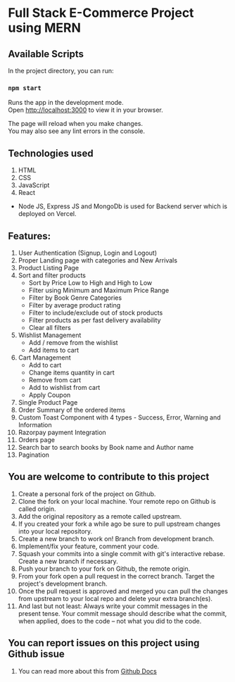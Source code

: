 # Full Stack E-Commerce Project using MERN

## Available Scripts

In the project directory, you can run:

### `npm start`

Runs the app in the development mode.\
Open [http://localhost:3000](http://localhost:3000) to view it in your browser.

The page will reload when you make changes.\
You may also see any lint errors in the console.

## Technologies used 
1. HTML
2. CSS
3. JavaScript
4. React

- Node JS, Express JS and MongoDb is used for Backend server which is deployed on Vercel.

## Features:
1. User Authentication (Signup, Login and Logout)
2. Proper Landing page with categories and New Arrivals
3. Product Listing Page
4. Sort and filter products
   - Sort by Price Low to High and High to Low
   - Filter using Minimum and Maximum Price Range
   - Filter by Book Genre Categories
   - Filter by average product rating
   - Filter to include/exclude out of stock products
   - Filter products as per fast delivery availability
   - Clear all filters
5. Wishlist Management 
   - Add / remove from the wishlist
   - Add items to cart
6. Cart Management 
   - Add to cart 
   - Change items quantity in cart 
   - Remove from cart
   - Add to wishlist from cart
   - Apply Coupon
7. Single Product Page
8. Order Summary of the ordered items
9. Custom Toast Component with 4 types - Success, Error, Warning and Information
10. Razorpay payment Integration
11. Orders page
12. Search bar to search books by Book name and Author name
13. Pagination 

## You are welcome to contribute to this project 
1. Create a personal fork of the project on Github.
2. Clone the fork on your local machine. Your remote repo on Github is called origin.
3. Add the original repository as a remote called upstream.
4. If you created your fork a while ago be sure to pull upstream changes into your local repository.
5. Create a new branch to work on! Branch from development branch.
6. Implement/fix your feature, comment your code.
7. Squash your commits into a single commit with git's interactive rebase. Create a new branch if necessary.
8. Push your branch to your fork on Github, the remote origin.
9. From your fork open a pull request in the correct branch. Target the project's development branch.
10. Once the pull request is approved and merged you can pull the changes from upstream to your local repo and delete your extra branch(es).
11. And last but not least: Always write your commit messages in the present tense. Your commit message should describe what the commit, when applied, does to the code – not what you did to the code.

## You can report issues on this project using Github issue 
1. You can read more about this from [Github Docs](https://docs.github.com/en/issues/tracking-your-work-with-issues/creating-an-issue)
